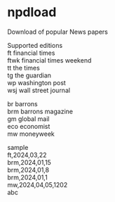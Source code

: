 # npdload
Download of popular News papers 
<br>

Supported editions <br>
ft financial times <br>
ftwk financial times weekend <br>
tt the times <br>
tg the guardian <br>
wp washington post <br>
wsj wall street journal <br>

br barrons <br>
brm barrons magazine <br>
gm global mail <br>
eco economist <br>
mw moneyweek <br>




sample <br>
ft,2024,03,22 <br>
brm,2024,01,15 <br> 
brm,2024,01,8 <br>
brm,2024,01,1 <br>
mw,2024,04,05,1202 <br>
abc

